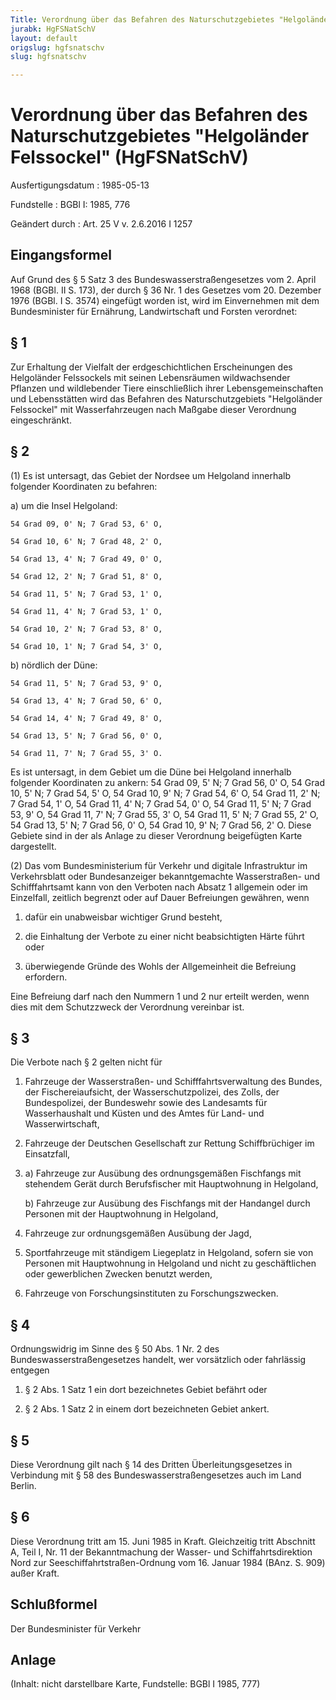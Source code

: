 ```yaml
---
Title: Verordnung über das Befahren des Naturschutzgebietes "Helgoländer Felssockel"
jurabk: HgFSNatSchV
layout: default
origslug: hgfsnatschv
slug: hgfsnatschv

---
```


# Verordnung über das Befahren des Naturschutzgebietes "Helgoländer Felssockel" (HgFSNatSchV)

Ausfertigungsdatum
:   1985-05-13

Fundstelle
:   BGBl I: 1985, 776

Geändert durch
:   Art. 25 V v. 2.6.2016 I 1257


## Eingangsformel

Auf Grund des § 5 Satz 3 des Bundeswasserstraßengesetzes vom 2. April
1968 (BGBl. II S. 173), der durch § 36 Nr. 1 des Gesetzes vom 20.
Dezember 1976 (BGBl. I S. 3574) eingefügt worden ist, wird im
Einvernehmen mit dem Bundesminister für Ernährung, Landwirtschaft und
Forsten verordnet:


## § 1

Zur Erhaltung der Vielfalt der erdgeschichtlichen Erscheinungen des
Helgoländer Felssockels mit seinen Lebensräumen wildwachsender
Pflanzen und wildlebender Tiere einschließlich ihrer
Lebensgemeinschaften und Lebensstätten wird das Befahren des
Naturschutzgebiets "Helgoländer Felssockel" mit Wasserfahrzeugen nach
Maßgabe dieser Verordnung eingeschränkt.


## § 2

(1) Es ist untersagt, das Gebiet der Nordsee um Helgoland innerhalb
folgender Koordinaten zu befahren:

a)  um die Insel Helgoland:

    54 Grad 09, 0' N; 7 Grad 53, 6' O,

    54 Grad 10, 6' N; 7 Grad 48, 2' O,

    54 Grad 13, 4' N; 7 Grad 49, 0' O,

    54 Grad 12, 2' N; 7 Grad 51, 8' O,

    54 Grad 11, 5' N; 7 Grad 53, 1' O,

    54 Grad 11, 4' N; 7 Grad 53, 1' O,

    54 Grad 10, 2' N; 7 Grad 53, 8' O,

    54 Grad 10, 1' N; 7 Grad 54, 3' O,


b)  nördlich der Düne:

    54 Grad 11, 5' N; 7 Grad 53, 9' O,

    54 Grad 13, 4' N; 7 Grad 50, 6' O,

    54 Grad 14, 4' N; 7 Grad 49, 8' O,

    54 Grad 13, 5' N; 7 Grad 56, 0' O,

    54 Grad 11, 7' N; 7 Grad 55, 3' O.



Es ist untersagt, in dem Gebiet um die Düne bei Helgoland innerhalb
folgender Koordinaten zu ankern:
54 Grad 09, 5' N; 7 Grad 56, 0' O,
54 Grad 10, 5' N; 7 Grad 54, 5' O,
54 Grad 10, 9' N; 7 Grad 54, 6' O,
54 Grad 11, 2' N; 7 Grad 54, 1' O,
54 Grad 11, 4' N; 7 Grad 54, 0' O,
54 Grad 11, 5' N; 7 Grad 53, 9' O,
54 Grad 11, 7' N; 7 Grad 55, 3' O,
54 Grad 11, 5' N; 7 Grad 55, 2' O,
54 Grad 13, 5' N; 7 Grad 56, 0' O,
54 Grad 10, 9' N; 7 Grad 56, 2' O.
Diese Gebiete sind in der als Anlage zu dieser Verordnung beigefügten
Karte dargestellt.

(2) Das vom Bundesministerium für Verkehr und digitale Infrastruktur
im Verkehrsblatt oder Bundesanzeiger bekanntgemachte Wasserstraßen-
und Schifffahrtsamt kann von den Verboten nach Absatz 1 allgemein oder
im Einzelfall, zeitlich begrenzt oder auf Dauer Befreiungen gewähren,
wenn

1.  dafür ein unabweisbar wichtiger Grund besteht,


2.  die Einhaltung der Verbote zu einer nicht beabsichtigten Härte führt
    oder


3.  überwiegende Gründe des Wohls der Allgemeinheit die Befreiung
    erfordern.



Eine Befreiung darf nach den Nummern 1 und 2 nur erteilt werden, wenn
dies mit dem Schutzzweck der Verordnung vereinbar ist.


## § 3

Die Verbote nach § 2 gelten nicht für

1.  Fahrzeuge der Wasserstraßen- und Schifffahrtsverwaltung des Bundes,
    der Fischereiaufsicht, der Wasserschutzpolizei, des Zolls, der
    Bundespolizei, der Bundeswehr sowie des Landesamts für Wasserhaushalt
    und Küsten und des Amtes für Land- und Wasserwirtschaft,


2.  Fahrzeuge der Deutschen Gesellschaft zur Rettung Schiffbrüchiger im
    Einsatzfall,


3.
    a)  Fahrzeuge zur Ausübung des ordnungsgemäßen Fischfangs mit stehendem
        Gerät durch Berufsfischer mit Hauptwohnung in Helgoland,


    b)  Fahrzeuge zur Ausübung des Fischfangs mit der Handangel durch Personen
        mit der Hauptwohnung in Helgoland,





4.  Fahrzeuge zur ordnungsgemäßen Ausübung der Jagd,


5.  Sportfahrzeuge mit ständigem Liegeplatz in Helgoland, sofern sie von
    Personen mit Hauptwohnung in Helgoland und nicht zu geschäftlichen
    oder gewerblichen Zwecken benutzt werden,


6.  Fahrzeuge von Forschungsinstituten zu Forschungszwecken.





## § 4

Ordnungswidrig im Sinne des § 50 Abs. 1 Nr. 2 des
Bundeswasserstraßengesetzes handelt, wer vorsätzlich oder fahrlässig
entgegen

1.  § 2 Abs. 1 Satz 1 ein dort bezeichnetes Gebiet befährt oder


2.  § 2 Abs. 1 Satz 2 in einem dort bezeichneten Gebiet ankert.





## § 5

Diese Verordnung gilt nach § 14 des Dritten Überleitungsgesetzes in
Verbindung mit § 58 des Bundeswasserstraßengesetzes auch im Land
Berlin.


## § 6

Diese Verordnung tritt am 15. Juni 1985 in Kraft. Gleichzeitig tritt
Abschnitt A, Teil I, Nr. 11 der Bekanntmachung der Wasser- und
Schiffahrtsdirektion Nord zur Seeschiffahrtstraßen-Ordnung vom 16.
Januar 1984 (BAnz. S. 909) außer Kraft.


## Schlußformel

Der Bundesminister für Verkehr


## Anlage

(Inhalt: nicht darstellbare Karte,
Fundstelle: BGBl I 1985, 777)

